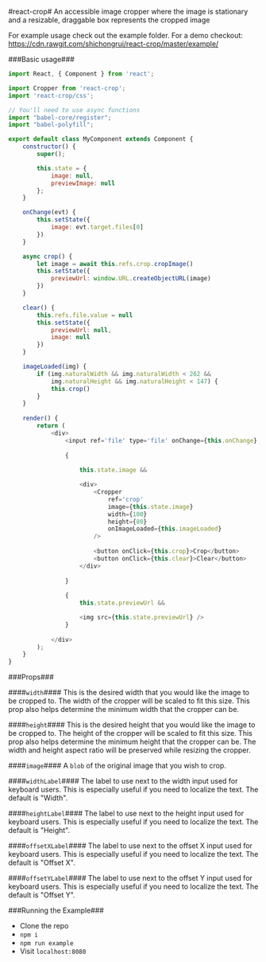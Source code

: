 #react-crop#
An accessible image cropper where the image is stationary and a resizable, draggable box represents the cropped image

For example usage check out the example folder. For a demo checkout: https://cdn.rawgit.com/shichongrui/react-crop/master/example/

###Basic usage###

``` javascript
import React, { Component } from 'react';

import Cropper from 'react-crop';
import 'react-crop/css';

// You'll need to use async functions
import "babel-core/register";
import "babel-polyfill";

export default class MyComponent extends Component {
    constructor() {
        super();

        this.state = {
            image: null,
            previewImage: null
        };
    }

    onChange(evt) {
        this.setState({
            image: evt.target.files[0]
        })
    }

    async crop() {
        let image = await this.refs.crop.cropImage()
        this.setState({
            previewUrl: window.URL.createObjectURL(image)
        })
    }

    clear() {
        this.refs.file.value = null
        this.setState({
            previewUrl: null,
            image: null
        })
    }

    imageLoaded(img) {
        if (img.naturalWidth && img.naturalWidth < 262 &&
            img.naturalHeight && img.naturalHeight < 147) {
            this.crop()
        }
    }
 
    render() {
        return (
            <div>
                <input ref='file' type='file' onChange={this.onChange} />
                
                {
              
                    this.state.image &&

                    <div>
                        <Cropper
                            ref='crop'
                            image={this.state.image}
                            width={100}
                            height={80}
                            onImageLoaded={this.imageLoaded} 
                        />
                    
                        <button onClick={this.crop}>Crop</button>
                        <button onClick={this.clear}>Clear</button>
                    </div>
              
                }
                    
                {
                    this.state.previewUrl &&

                    <img src={this.state.previewUrl} />
                }
                
            </div>
        );
    }
}
```

###Props###

####`width`####
This is the desired width that you would like the image to be cropped to. The width of the cropper will be scaled to fit this size. This prop also helps determine the minimum width that the cropper can be.

####`height`####
This is the desired height that you would like the image to be cropped to. The height of the cropper will be scaled to fit this size. This prop also helps determine the minimum height that the cropper can be. The width and height aspect ratio will be preserved while resizing the cropper.

####`image`####
A `blob` of the original image that you wish to crop.

####`widthLabel`####
The label to use next to the width input used for keyboard users. This is especially useful if you need to localize the text. The default is "Width".

####`heightLabel`####
The label to use next to the height input used for keyboard users. This is especially useful if you need to localize the text. The default is "Height".

####`offsetXLabel`####
The label to use next to the offset X input used for keyboard users. This is especially useful if you need to localize the text. The default is "Offset X".

####`offsetYLabel`####
The label to use next to the offset Y input used for keyboard users. This is especially useful if you need to localize the text. The default is "Offset Y".

###Running the Example###
 - Clone the repo
 - `npm i`
 - `npm run example`
 - Visit `localhost:8080`
